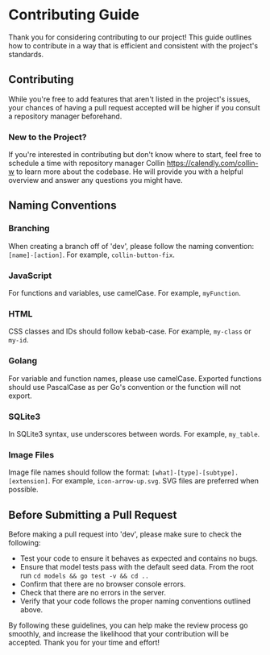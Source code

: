 # Contributing Guide

Thank you for considering contributing to our project! This guide outlines how to contribute in a way that is efficient and consistent with the project's standards.

## Contributing

While you're free to add features that aren't listed in the project's issues, your chances of having a pull request accepted will be higher if you consult a repository manager beforehand.

### New to the Project?

If you're interested in contributing but don't know where to start, feel free to schedule a time with repository manager Collin https://calendly.com/collin-w to learn more about the codebase. He will provide you with a helpful overview and answer any questions you might have.

## Naming Conventions

### Branching

When creating a branch off of 'dev', please follow the naming convention: `[name]-[action]`. For example, `collin-button-fix`.

### JavaScript

For functions and variables, use camelCase. For example, `myFunction`.

### HTML

CSS classes and IDs should follow kebab-case. For example, `my-class` or `my-id`.

### Golang

For variable and function names, please use camelCase. Exported functions should use PascalCase as per Go's convention or the function will not export.

### SQLite3

In SQLite3 syntax, use underscores between words. For example, `my_table`.

### Image Files

Image file names should follow the format: `[what]-[type]-[subtype].[extension]`. For example, `icon-arrow-up.svg`. SVG files are preferred when possible.

## Before Submitting a Pull Request

Before making a pull request into 'dev', please make sure to check the following:

- Test your code to ensure it behaves as expected and contains no bugs.
- Ensure that model tests pass with the default seed data. From the root run ``` cd models && go test -v && cd .. ```
- Confirm that there are no browser console errors.
- Check that there are no errors in the server.
- Verify that your code follows the proper naming conventions outlined above.

By following these guidelines, you can help make the review process go smoothly, and increase the likelihood that your contribution will be accepted. Thank you for your time and effort!


